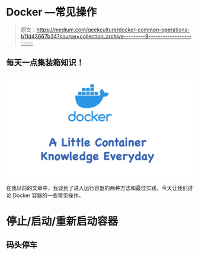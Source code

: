 # Docker —常见操作

> 原文：<https://medium.com/geekculture/docker-common-operations-b11d43667b34?source=collection_archive---------9----------------------->

## 每天一点集装箱知识！

![](img/6d532af727f3b948f29c47b50453ba95.png)

在我以前的文章中，我谈到了进入运行容器的两种方法和最佳实践，今天让我们讨论 Docker 容器的一些常见操作。

# 停止/启动/重新启动容器

## 码头停车